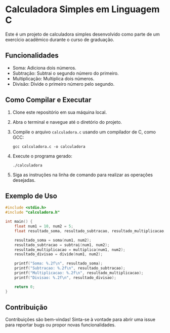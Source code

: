 # Calculadora Simples em Linguagem C

Este é um projeto de calculadora simples desenvolvido como parte de um exercício acadêmico durante o curso de graduação.

## Funcionalidades

- Soma: Adiciona dois números.
- Subtração: Subtrai o segundo número do primeiro.
- Multiplicação: Multiplica dois números.
- Divisão: Divide o primeiro número pelo segundo.

## Como Compilar e Executar

1. Clone este repositório em sua máquina local.
2. Abra o terminal e navegue até o diretório do projeto.
3. Compile o arquivo `calculadora.c` usando um compilador de C, como GCC:

   ```
   gcc calculadora.c -o calculadora
   ```
4. Execute o programa gerado:

   ```
   ./calculadora
   ```
5. Siga as instruções na linha de comando para realizar as operações desejadas.

## Exemplo de Uso

```c
#include <stdio.h>
#include "calculadora.h"

int main() {
    float num1 = 10, num2 = 5;
    float resultado_soma, resultado_subtracao, resultado_multiplicacao, resultado_divisao;

    resultado_soma = soma(num1, num2);
    resultado_subtracao = subtrai(num1, num2);
    resultado_multiplicacao = multiplica(num1, num2);
    resultado_divisao = divide(num1, num2);

    printf("Soma: %.2f\n", resultado_soma);
    printf("Subtracao: %.2f\n", resultado_subtracao);
    printf("Multiplicacao: %.2f\n", resultado_multiplicacao);
    printf("Divisao: %.2f\n", resultado_divisao);

    return 0;
}
```

## Contribuição

Contribuições são bem-vindas! Sinta-se à vontade para abrir uma issue para reportar bugs ou propor novas funcionalidades.
